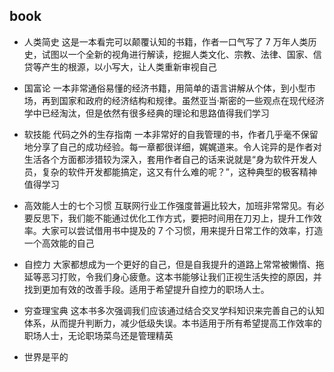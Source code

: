 ## book

- 人类简史
  这是一本看完可以颠覆认知的书籍，作者一口气写了 7 万年人类历史，试图以一个全新的视角进行解读，挖掘人类文化、宗教、法律、国家、信贷等产生的根源，以小写大，让人类重新审视自己

- 国富论
  一本非常通俗易懂的经济书籍，用简单的语言讲解从个体，到小型市场，再到国家和政府的经济结构和规律。虽然亚当·斯密的一些观点在现代经济学中已经淘汰，但是依然有很多经典的理论和思路值得我们学习

- 软技能 代码之外的生存指南
  一本非常好的自我管理的书，作者几乎毫不保留地分享了自己的成功经验。每一章都很详细，娓娓道来。令人诧异的是作者对生活各个方面都涉猎较为深入，套用作者自己的话来说就是“身为软件开发人员，复杂的软件开发都能搞定，这又有什么难的呢？”，这种典型的极客精神值得学习

- 高效能人士的七个习惯
  互联网行业工作强度普遍比较大，加班非常常见。有必要反思下，我们能不能通过优化工作方式，要把时间用在刀刃上，提升工作效率。大家可以尝试借用书中提及的 7 个习惯，用来提升日常工作的效率，打造一个高效能的自己

- 自控力
  大家都想成为一个更好的自己，但是自我提升的道路上常常被懒惰、拖延等恶习打败，令我们身心疲惫。这本书能够让我们正视生活失控的原因，并找到更加有效的改善手段。适用于希望提升自控力的职场人士。

- 穷查理宝典
  这本书多次强调我们应该通过结合交叉学科知识来完善自己的认知体系，从而提升判断力，减少低级失误。本书适用于所有希望提高工作效率的职场人士，无论职场菜鸟还是管理精英

- 世界是平的
